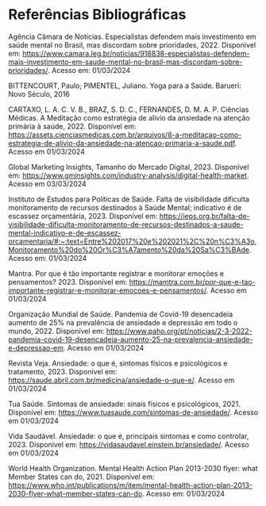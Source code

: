 # Referências Bibliográficas

Agência Câmara de Notícias. Especialistas defendem mais investimento em saúde mental no Brasil, mas discordam sobre prioridades, 2022. Disponível em: <https://www.camara.leg.br/noticias/918838-especialistas-defendem-mais-investimento-em-saude-mental-no-brasil-mas-discordam-sobre-prioridades/>. Acesso em: 01/03/2024 

 

BITTENCOURT, Paulo; PIMENTEL, Juliano. Yoga para a Saúde. Barueri: Novo Século, 2016 

 

CARTAXO, L. A. C. V. B., BRAZ, S. D. C., FERNANDES, D. M. A. P. Ciências Médicas. A Meditação como estratégia de alívio da ansiedade na atenção primária à saúde, 2022. Disponível em: <https://assets.cienciasmedicas.com.br/arquivos/8-a-meditacao-como-estrategia-de-alivio-da-ansiedade-na-atencao-primaria-a-saude.pdf>. Acesso em 01/03/2024 

 

Global Marketing Insights, Tamanho do Mercado Digital, 2023. Disponível em: <https://www.gminsights.com/industry-analysis/digital-health-market>. Acesso em 03/03/2024 

 

Instituto de Estudos para Políticas de Saúde. Falta de visibilidade dificulta monitoramento de recursos destinados à Saúde Mental; indicativo é de escassez orçamentária, 2023. Disponível em: <https://ieps.org.br/falta-de-visibilidade-dificulta-monitoramento-de-recursos-destinados-a-saude-mental-indicativo-e-de-escassez-orcamentaria/#:~:text=Entre%202017%20e%202021%2C%20n%C3%A3o,Monitoramento%20do%20Or%C3%A7amento%20da%20Sa%C3%BAde>. Acesso em: 01/03/2024 

 

Mantra. Por que é tão importante registrar e monitorar emoções e pensamentos? 2023. Disponível em: <https://mamtra.com.br/por-que-e-tao-importante-registrar-e-monitorar-emocoes-e-pensamentos/>. Acesso em 01/03/2024 

 

Organização Mundial de Saúde. Pandemia de Covid-19 desencadeia aumento de 25% na prevalência de ansiedade e depressão em todo o mundo, 2022. Disponível em: https://www.paho.org/pt/noticias/2-3-2022-pandemia-covid-19-desencadeia-aumento-25-na-prevalencia-ansiedade-e-depressao-em. Acesso em 01/03/2024 

 

Revista Veja. Ansiedade: o que é, sintomas físicos e psicológicos e tratamento, 2023. Disponível em: <https://saude.abril.com.br/medicina/ansiedade-o-que-e/>. Acesso em 01/03/2024 

 

Tua Saúde. Sintomas de ansiedade: sinais físicos e psicológicos, 2021. Disponível em: <https://www.tuasaude.com/sintomas-de-ansiedade/>. Acesso em 01/03/2024 

 

Vida Saudável. Ansiedade: o que é, principais sintomas e como controlar, 2023. Disponível em: <https://vidasaudavel.einstein.br/ansiedade/>. Acesso em 01/03/2024 

 

World Health Organization. Mental Health Action Plan 2013-2030 flyer: what Member States can do, 2021. Disponível em: <https://www.who.int/publications/m/item/mental-health-action-plan-2013-2030-flyer-what-member-states-can-do>. Acesso em: 01/03/2024 